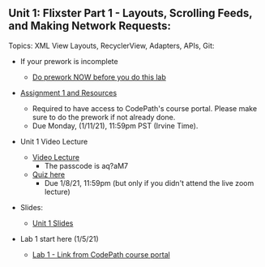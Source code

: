 ## Unit 1: Flixster Part 1 - Layouts, Scrolling Feeds, and Making Network Requests:
Topics: XML View Layouts, RecyclerView, Adapters, APIs, Git:
* If your prework is incomplete
   * [Do prework NOW before you do this lab](https://courses.codepath.org/snippets/android_university/prework)
 
* [Assignment 1 and Resources](https://courses.codepath.com/courses/android_university/unit/1#!overview)
   * Required to have access to CodePath's course portal. Please make sure to do the prework if not already done.
   * Due Monday, (1/11/21), 11:59pm PST (Irvine Time).
   
* Unit 1 Video Lecture
    * [Video Lecture](https://zoom.us/rec/share/4_klVUSzjd8_MwROoH-fcfySejTdog1kUpiEt8zxFHlNziPEv7BHqByAoSFovpBx.4zrWggR0PO3vBZ3G)
      * The passcode is aq?aM7
    * [Quiz here](https://docs.google.com/forms/d/1_1TcOK3VkG2jjKlq5grBX9mJgMlpqWxn_5yK_hdIYOc/viewform)
      * Due 1/8/21, 11:59pm (but only if you didn't attend the live zoom lecture) 
      
* Slides:
    * [Unit 1 Slides](https://docs.google.com/presentation/d/1WloxR4C7eLgM1uBaNnvkuDmj0R4K0PESQ9be-wFCLCQ/edit?usp=sharing)
    
* Lab 1 start here (1/5/21)       
    * [Lab 1 - Link from CodePath course portal](https://courses.codepath.com/courses/android_university/unit/1#!exercises)
